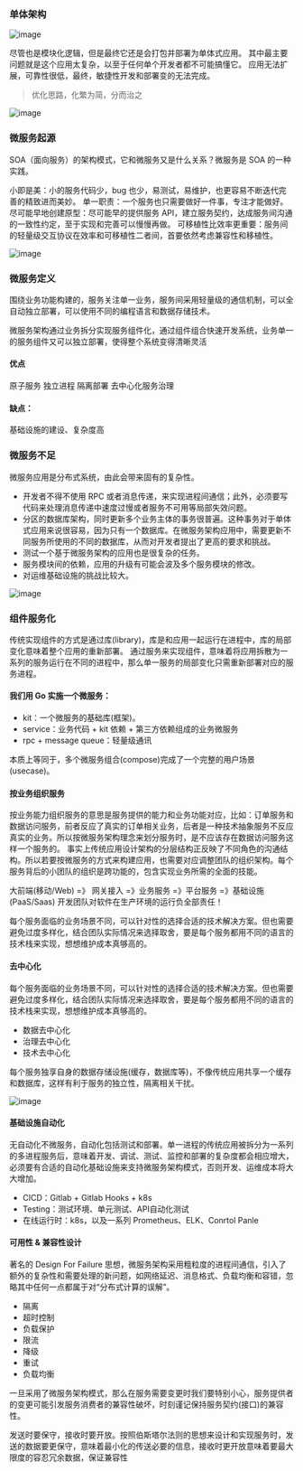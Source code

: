 ### 单体架构

![image](https://tva3.sinaimg.cn/large/a616b9a4ly1gmm8l47ya4j20uh0mvdqe.jpg)

尽管也是模块化逻辑，但是最终它还是会打包并部署为单体式应用。
其中最主要问题就是这个应用太复杂，以至于任何单个开发者都不可能搞懂它。
应用无法扩展，可靠性很低，最终，敏捷性开发和部署变的无法完成。

> 优化思路，化繁为简，分而治之

![image](https://tva3.sinaimg.cn/large/a616b9a4ly1gmm8lt3ilwj20tz0d8gpq.jpg)

### 微服务起源

 SOA（面向服务）的架构模式，它和微服务又是什么关系？微服务是 SOA 的一种实践。

小即是美：小的服务代码少，bug 也少，易测试，易维护，也更容易不断迭代完善的精致进而美妙。
单一职责：一个服务也只需要做好一件事，专注才能做好。
尽可能早地创建原型：尽可能早的提供服务 API，建立服务契约，达成服务间沟通的一致性约定，至于实现和完善可以慢慢再做。
可移植性比效率更重要：服务间的轻量级交互协议在效率和可移植性二者间，首要依然考虑兼容性和移植性。

![image](https://tva4.sinaimg.cn/large/a616b9a4gy1gmm8o1nwmaj20v50i90y5.jpg)

### 微服务定义

围绕业务功能构建的，服务关注单一业务，服务间采用轻量级的通信机制，可以全自动独立部署，可以使用不同的编程语言和数据存储技术。

微服务架构通过业务拆分实现服务组件化，通过组件组合快速开发系统，业务单一的服务组件又可以独立部署，使得整个系统变得清晰灵活

#### 优点

原子服务
独立进程
隔离部署
去中心化服务治理

#### 缺点：

基础设施的建设、复杂度高

### 微服务不足

微服务应用是分布式系统，由此会带来固有的复杂性。

* 开发者不得不使用 RPC 或者消息传递，来实现进程间通信；此外，必须要写代码来处理消息传递中速度过慢或者服务不可用等局部失效问题。
* 分区的数据库架构，同时更新多个业务主体的事务很普遍。这种事务对于单体式应用来说很容易，因为只有一个数据库。在微服务架构应用中，需要更新不同服务所使用的不同的数据库，从而对开发者提出了更高的要求和挑战。
* 测试一个基于微服务架构的应用也是很复杂的任务。
* 服务模块间的依赖，应用的升级有可能会波及多个服务模块的修改。
* 对运维基础设施的挑战比较大。

![image](https://tvax3.sinaimg.cn/large/a616b9a4gy1gmm8s8vtzyj20kv0gfgoa.jpg)

### 组件服务化
传统实现组件的方式是通过库(library)，库是和应用一起运行在进程中，库的局部变化意味着整个应用的重新部署。 
通过服务来实现组件，意味着将应用拆散为一系列的服务运行在不同的进程中，那么单一服务的局部变化只需重新部署对应的服务进程。

#### 我们用 Go 实施一个微服务：

- kit：一个微服务的基础库(框架)。
- service：业务代码 + kit 依赖 + 第三方依赖组成的业务微服务
- rpc + message queue：轻量级通讯

本质上等同于，多个微服务组合(compose)完成了一个完整的用户场景(usecase)。

#### 按业务组织服务
按业务能力组织服务的意思是服务提供的能力和业务功能对应，比如：订单服务和数据访问服务，前者反应了真实的订单相关业务，后者是一种技术抽象服务不反应真实的业务。所以按微服务架构理念来划分服务时，是不应该存在数据访问服务这样一个服务的。
事实上传统应用设计架构的分层结构正反映了不同角色的沟通结构。所以若要按微服务的方式来构建应用，也需要对应调整团队的组织架构。每个服务背后的小团队的组织是跨功能的，包含实现业务所需的全面的技能。

大前端(移动/Web) =》 网关接入 =》业务服务 =》平台服务 =》基础设施(PaaS/Saas)
开发团队对软件在生产环境的运行负全部责任！

每个服务面临的业务场景不同，可以针对性的选择合适的技术解决方案。但也需要避免过度多样化，结合团队实际情况来选择取舍，要是每个服务都用不同的语言的技术栈来实现，想想维护成本真够高的。
#### 去中心化

每个服务面临的业务场景不同，可以针对性的选择合适的技术解决方案。但也需要避免过度多样化，结合团队实际情况来选择取舍，要是每个服务都用不同的语言的技术栈来实现，想想维护成本真够高的。
- 数据去中心化
- 治理去中心化
- 技术去中心化

每个服务独享自身的数据存储设施(缓存，数据库等)，不像传统应用共享一个缓存和数据库，这样有利于服务的独立性，隔离相关干扰。

![image](https://tva1.sinaimg.cn/large/a616b9a4ly1gmnamvi6w4j210b0lajyl.jpg)

#### 基础设施自动化
无自动化不微服务，自动化包括测试和部署。单一进程的传统应用被拆分为一系列的多进程服务后，意味着开发、调试、测试、监控和部署的复杂度都会相应增大，必须要有合适的自动化基础设施来支持微服务架构模式，否则开发、运维成本将大大增加。
- CICD：Gitlab + Gitlab Hooks + k8s
- Testing：测试环境、单元测试、API自动化测试
- 在线运行时：k8s，以及一系列 Prometheus、ELK、Conrtol Panle
#### 可用性 & 兼容性设计
著名的 Design For Failure 思想，微服务架构采用粗粒度的进程间通信，引入了额外的复杂性和需要处理的新问题，如网络延迟、消息格式、负载均衡和容错，忽略其中任何一点都属于对“分布式计算的误解”。
- 隔离
- 超时控制
- 负载保护 
- 限流
- 降级
- 重试
- 负载均衡

一旦采用了微服务架构模式，那么在服务需要变更时我们要特别小心，服务提供者的变更可能引发服务消费者的兼容性破坏，时刻谨记保持服务契约(接口)的兼容性。

发送时要保守，接收时要开放。按照伯斯塔尔法则的思想来设计和实现服务时，发送的数据要更保守，意味着最小化的传送必要的信息，接收时更开放意味着要最大限度的容忍冗余数据，保证兼容性